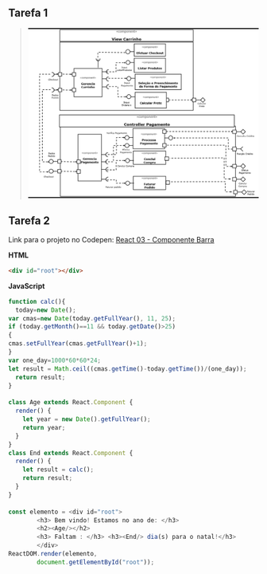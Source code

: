 ## Tarefa 1
 
> ![Diagrama de Subcomponentes](images/subComp.png)

## Tarefa 2
Link para o projeto no Codepen: [React 03 - Componente Barra](https://codepen.io/santanche/pen/KKzmbwR)


**HTML**
~~~html
<div id="root"></div>
~~~

**JavaScript**
~~~javascript
function calc(){
  today=new Date();
var cmas=new Date(today.getFullYear(), 11, 25);
if (today.getMonth()==11 && today.getDate()>25) 
{
cmas.setFullYear(cmas.getFullYear()+1); 
}  
var one_day=1000*60*60*24;
let result = Math.ceil((cmas.getTime()-today.getTime())/(one_day));
  return result;
}

class Age extends React.Component {
  render() {
    let year = new Date().getFullYear();
    return year;
  }
}
class End extends React.Component {
  render() {
    let result = calc();
    return result;
  }
}

const elemento = <div id="root">
        <h3> Bem vindo! Estamos no ano de: </h3>
        <h2><Age/></h2>
        <h3> Faltam : </h3> <h3><End/> dia(s) para o natal!</h3>
        </div>
ReactDOM.render(elemento, 
        document.getElementById("root"));

      

~~~